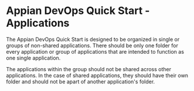 # Appian DevOps Quick Start - Applications

The Appian DevOps Quick Start is designed to be organized in single or groups of non-shared applications. There should be only one folder for every application or group of applications that are intended to function as one single application. 

The applications within the group should not be shared across other applications. In the case of shared applications, they should have their own folder and should not be apart of another application's folder. 
